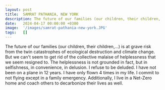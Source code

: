 ```yaml
---
layout: post
title:  SAMRAT PATHANIA, NEW YORK
description: The future of our families (our children, their children,...) is at grave risk from the twin catastrophes of ecological destruction and climate change...
date:   2024-04-17 00:00:00 +0300
image:  '/images/samrat-pathania-new-york.JPG'
tags:   []
---
```

The future of our families (our children, their children,...) is at grave risk from the twin catastrophes of ecological destruction and climate change. But we can't seem to get rid of the collective malaise of helplessness that we seem resigned to. The helplessness is not grounded in fact, but in selfishness, in convenience, in delusion. I refuse to be deluded. I have not been on a plane in 12 years. I have only flown 4 times in my life. I commit to not flying except in a family emergency. Additionally, I live in a Net-Zero home and coach others to decarbonize their lives as well.

